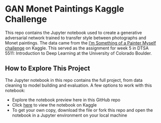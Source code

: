 # GAN Monet Paintings Kaggle Challenge
This repo contains the Jupyter notebook used to create a generative adversarial network trained to transfer style between photographs and Monet paintings. The data came from the [I’m Something of a Painter Myself challenge](https://www.kaggle.com/competitions/gan-getting-started/) on Kaggle. This served as the assignment for week 5 in DTSA 5511: Introduction to Deep Learning at the University of Colorado Boulder.

## How to Explore This Project
The Jupyter notebook in this repo contains the full project, from data cleaning to model building and evaluation. A few options to work with this notebook:
 * Explore the notebook preview here in this GitHub repo
 * Click [here](https://www.kaggle.com/code/ccozad/week-5-gan-monet-paintings-mini-project) to view the notebook on Kaggle
 * To get your own copy, download the file or fork this repo and open the notebook in a Jupyter environment on your local machine
